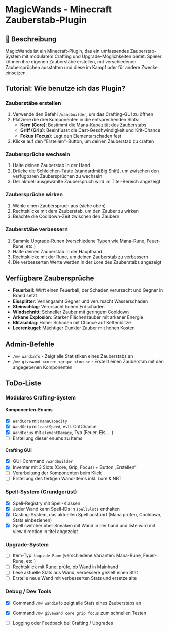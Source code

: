 # MagicWands - Minecraft Zauberstab-Plugin

## 📖 Beschreibung
MagicWands ist ein Minecraft-Plugin, das ein umfassendes Zauberstab-System mit modularem Crafting und Upgrade-Möglichkeiten bietet. Spieler können ihre eigenen Zauberstäbe erstellen, mit verschiedenen Zaubersprüchen ausstatten und diese im Kampf oder für andere Zwecke einsetzen.

## Tutorial: Wie benutze ich das Plugin?

### Zauberstäbe erstellen
1. Verwende den Befehl `/wandbuilder`, um das Crafting-GUI zu öffnen
2. Platziere die drei Komponenten in die entsprechenden Slots:
   - **Kern (Core)**: Bestimmt die Mana-Kapazität des Zauberstabs
   - **Griff (Grip)**: Beeinflusst die Cast-Geschwindigkeit und Krit-Chance
   - **Fokus (Focus)**: Legt den Elementarschaden fest
3. Klicke auf den "Erstellen"-Button, um deinen Zauberstab zu craften

### Zaubersprüche wechseln
1. Halte deinen Zauberstab in der Hand
2. Drücke die Schleichen-Taste (standardmäßig Shift), um zwischen den verfügbaren Zaubersprüchen zu wechseln
3. Der aktuell ausgewählte Zauberspruch wird im Titel-Bereich angezeigt

### Zaubersprüche wirken
1. Wähle einen Zauberspruch aus (siehe oben)
2. Rechtsklicke mit dem Zauberstab, um den Zauber zu wirken
3. Beachte die Cooldown-Zeit zwischen den Zaubern

### Zauberstäbe verbessern
1. Sammle Upgrade-Runen (verschiedene Typen wie Mana-Rune, Feuer-Rune, etc.)
2. Halte deinen Zauberstab in der Haupthand
3. Rechtsklicke mit der Rune, um deinen Zauberstab zu verbessern
4. Die verbesserten Werte werden in der Lore des Zauberstabs angezeigt

## Verfügbare Zaubersprüche
- **Feuerball**: Wirft einen Feuerball, der Schaden verursacht und Gegner in Brand setzt
- **Eissplitter**: Verlangsamt Gegner und verursacht Wasserschaden
- **Steinschlag**: Verursacht hohen Erdschaden
- **Windschnitt**: Schneller Zauber mit geringem Cooldown
- **Arkane Explosion**: Starker Flächenzauber mit arkaner Energie
- **Blitzschlag**: Hoher Schaden mit Chance auf Kettenblitze
- **Leerenkugel**: Mächtiger Dunkler Zauber mit hohen Kosten

##  Admin-Befehle
- `/mw wandinfo` - Zeigt alle Statistiken eines Zauberstabs an
- `/mw givewand <core> <grip> <focus>` - Erstellt einen Zauberstab mit den angegebenen Komponenten

## ToDo-Liste

### Modulares Crafting-System
#### Komponenten-Enums
- [x] `WandCore` mit `manaCapacity`
- [x] `WandGrip` mit `castSpeed`, evtl. CritChance
- [x] `WandFocus` mit `elementDamage`, Typ (Feuer, Eis, ...)
- [ ] Erstellung dieser enums zu Items

#### Crafting GUI
- [x] GUI-Command `/wandbuilder`
- [x] Inventar mit 3 Slots (Core, Grip, Focus) + Button „Erstellen“
- [ ] Verarbeitung der Komponenten beim Klick
- [ ] Erstellung des fertigen Wand-Items inkl. Lore & NBT

### Spell-System (Grundgerüst)
- [x] Spell-Registry mit Spell-Klassen
- [x] Jeder Wand kann Spell-IDs in `spellSlots` enthalten
- [x] Casting-System, das aktuellen Spell ausführt (Mana prüfen, Cooldown, Stats einbeziehen)
- [x] Spell switcher über Sneaken mit Wand in der hand und liste wird mit view direction in titel angezeigt

### Upgrade-System
- [ ] Item-Typ: `Upgrade Rune` (verschiedene Varianten: Mana-Rune, Feuer-Rune, etc.)
- [ ] Rechtsklick mit Rune: prüfe, ob Wand in Mainhand
- [ ] Lese aktuelle Stats aus Wand, verbessere gezielt einen Stat
- [ ] Erstelle neue Wand mit verbesserten Stats und ersetze alte

### Debug / Dev Tools
- [x] Command `/mw wandinfo` zeigt alle Stats eines Zauberstabs an
- [x] Command `/mw givewand core grip focus` zum schnellen Testen
- [ ] Logging oder Feedback bei Crafting / Upgrades



